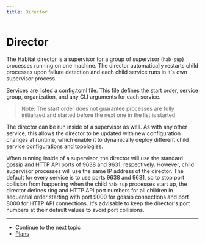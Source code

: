 ```yaml
---
title: Director
---
```


# Director

The Habitat director is a supervisor for a group of supervisor (`hab-sup`) processes running on one machine. The director automatically restarts child processes upon failure detection and each child service runs in it's own supervisor process.

Services are listed a config.toml file. This file defines the start order, service group, organization, and any CLI arguments for each service.

  > Note: The start order does not guarantee processes are fully initialized and started before the next one in the list is started.

The director can be run inside of a supervisor as well. As with any other service, this allows the director to be updated with new configuration changes at runtime, which enable it to dynamically deploy different child service configurations and topologies.

When running inside of a supervisor, the director will use the standard gossip and HTTP API ports of 9638 and 9631, respectively. However, child supervisor processes will use the same IP address of the director. The default for every service is to use ports 9638 and 9631, so to stop port collision from happening when the child `hab-sup` processes start up, the director defines ring and HTTP API port numbers for all children in sequential order starting with port 9000 for gossip connections and port 8000 for HTTP API connections. It's advisable to keep the director's port numbers at their default values to avoid port collisions.

<hr>
<ul class="main-content--link-nav">
  <li>Continue to the next topic</li>
  <li><a href="/docs/concepts-plans">Plans</a></li>
</ul>
